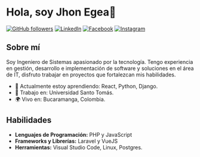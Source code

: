 # Hola, soy Jhon Egea👋
[![GitHub followers](https://img.shields.io/github/followers/jhonegea?style=social)](https://github.com/jhonegea)
[![LinkedIn](https://img.shields.io/badge/LinkedIn-%230077B5.svg?&style=flat-square&logo=linkedin&logoColor=white)](https://linkedin.com/in/jhon-egea-sossa)
[![Facebook](https://img.shields.io/badge/Facebook-%231877F2.svg?&style=flat-square&logo=facebook&logoColor=white)](https://facebook.com/jhon.egea.s)
[![Instagram](https://img.shields.io/badge/Instagram-%23E4405F.svg?&style=flat-square&logo=instagram&logoColor=white)](https://instagram.com/jhon.egea)

## Sobre mí

Soy Ingeniero de Sistemas apasionado por la tecnología. Tengo experiencia en gestión, desarrollo e implementación de software y soluciones en el área de IT, disfruto trabajar en proyectos que fortalezcan mis habilidades.

- 🌱 Actualmente estoy aprendiendo: React, Python, Django.
- 💼 Trabajo en: Universidad Santo Tomás.
- 🌍 Vivo en: Bucaramanga, Colombia.

## Habilidades

- **Lenguajes de Programación:** PHP y JavaScript
- **Frameworks y Librerías:** Laravel y VueJS
- **Herramientas:** Visual Studio Code, Linux, Postgres.
